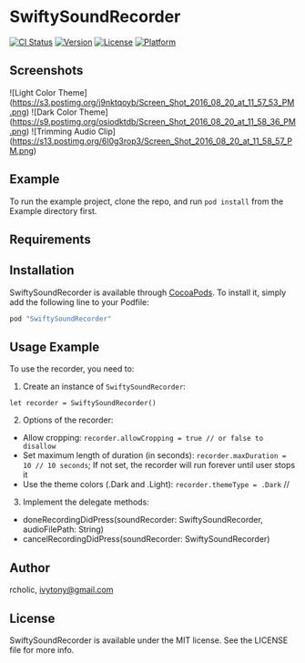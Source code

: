 # SwiftySoundRecorder

[![CI Status](http://img.shields.io/travis/rcholic/SwiftySoundRecorder.svg?style=flat)](https://travis-ci.org/rcholic/SwiftySoundRecorder)
[![Version](https://img.shields.io/cocoapods/v/SwiftySoundRecorder.svg?style=flat)](http://cocoapods.org/pods/SwiftySoundRecorder)
[![License](https://img.shields.io/cocoapods/l/SwiftySoundRecorder.svg?style=flat)](http://cocoapods.org/pods/SwiftySoundRecorder)
[![Platform](https://img.shields.io/cocoapods/p/SwiftySoundRecorder.svg?style=flat)](http://cocoapods.org/pods/SwiftySoundRecorder)

## Screenshots
![Light Color Theme]
(https://s3.postimg.org/j9nktqoyb/Screen_Shot_2016_08_20_at_11_57_53_PM.png)
![Dark Color Theme]
(https://s9.postimg.org/osiodktdb/Screen_Shot_2016_08_20_at_11_58_36_PM.png)
![Trimming Audio Clip]
(https://s13.postimg.org/6l0g3rop3/Screen_Shot_2016_08_20_at_11_58_57_PM.png)

## Example

To run the example project, clone the repo, and run `pod install` from the Example directory first.

## Requirements

## Installation

SwiftySoundRecorder is available through [CocoaPods](http://cocoapods.org). To install
it, simply add the following line to your Podfile:

```ruby
pod "SwiftySoundRecorder"
```

## Usage Example
To use the recorder, you need to:
1. Create an instance of `SwiftySoundRecorder`: 
```
let recorder = SwiftySoundRecorder()
```
2. Options of the recorder:
- Allow cropping: `recorder.allowCropping = true // or false to disallow`
- Set maximum length of duration (in seconds): `recorder.maxDuration = 10 // 10 seconds`; If not set, the recorder will run forever until user stops it
- Use the theme colors (.Dark and .Light): `recorder.themeType = .Dark` // 

3. Implement the delegate methods:
- doneRecordingDidPress(soundRecorder: SwiftySoundRecorder, audioFilePath: String)
- cancelRecordingDidPress(soundRecorder: SwiftySoundRecorder)

## Author

rcholic, ivytony@gmail.com

## License

SwiftySoundRecorder is available under the MIT license. See the LICENSE file for more info.
